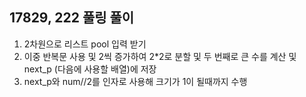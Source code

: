 ## 17829, 222 풀링 풀이
1. 2차원으로 리스트 pool 입력 받기
2. 이중 반복문 사용 및 2씩 증가하여 2*2로 분할 및 두 번째로 큰 수를 계산 및 next_p (다음에 사용할 배열)에 저장
3. next_p와 num//2를 인자로 사용해 크기가 1이 될때까지 수행